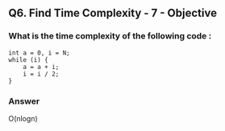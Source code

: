 ## Q6. Find Time Complexity - 7 - Objective

### What is the time complexity of the following code :

```
int a = 0, i = N;
while (i) {
    a = a + i;
    i = i / 2;
}
```

### Answer
O(nlogn)
